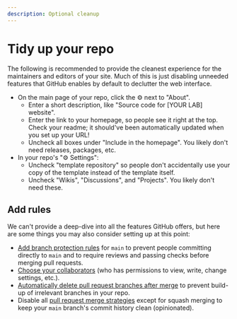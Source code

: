 ```yaml
---
description: Optional cleanup
---
```


# Tidy up your repo

The following is recommended to provide the cleanest experience for the maintainers and editors of your site. Much of this is just disabling unneeded features that GitHub enables by default to declutter the web interface.

* On the main page of your repo, click the ⚙️ next to "About".
  * Enter a short description, like "Source code for \[YOUR LAB] website".
  * Enter the link to your homepage, so people see it right at the top. Check your readme; it should've been automatically updated when you set up your URL!
  * Uncheck all boxes under "Include in the homepage". You likely don't need releases, packages, etc.
* In your repo's "⚙️ Settings":
  * Uncheck "template repository" so people don't accidentally use your copy of the template instead of the template itself.
  * Uncheck "Wikis", "Discussions", and "Projects". You likely don't need these.

## Add rules

We can't provide a deep-dive into all the features GitHub offers, but here are some things you may also consider setting up at this point:

* [Add branch protection rules](https://docs.github.com/en/repositories/configuring-branches-and-merges-in-your-repository/defining-the-mergeability-of-pull-requests/managing-a-branch-protection-rule) for `main` to prevent people committing directly to `main` and to require reviews and passing checks before merging pull requests.
* [Choose your collaborators](https://docs.github.com/en/account-and-profile/setting-up-and-managing-your-personal-account-on-github/managing-access-to-your-personal-repositories/inviting-collaborators-to-a-personal-repository) (who has permissions to view, write, change settings, etc.).
* [Automatically delete pull request branches after merge](https://docs.github.com/en/repositories/configuring-branches-and-merges-in-your-repository/configuring-pull-request-merges/managing-the-automatic-deletion-of-branches) to prevent build-up of irrelevant branches in your repo.
* Disable all [pull request merge strategies](https://docs.github.com/en/repositories/configuring-branches-and-merges-in-your-repository/configuring-pull-request-merges/configuring-commit-squashing-for-pull-requests) except for squash merging to keep your `main` branch's commit history clean (opinionated).

